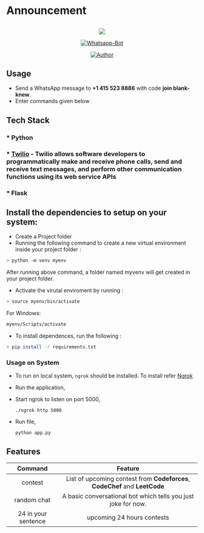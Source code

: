 # Announcement


## 
<p align="center">
<img src="https://miro.medium.com/max/579/1*lI0nR91pNegb9mwLmgNgQQ.png" />
</p>
<p align="center">
<a href="#"><img title="Whatsapp-Bot" src="https://img.shields.io/badge/Whatsapp Bot-green?colorA=%23ff0000&colorB=%23017e40&style=for-the-badge"></a>
</p>
<p align="center">
<a href="https://github.com/hereiskunalverma"><img title="Author" src="https://img.shields.io/badge/Author-hereiskunalverma-blue.svg?style=for-the-badge&logo=github"></a>
</p>

## Usage

* Send a WhatsApp message to **+1 415 523 8886** with code **join blank-knew**.
* Enter commands given below

## Tech Stack


### * Python
### * [Twilio](https://www.twilio.com/) - Twilio allows software developers to programmatically make and receive phone calls, send and receive text messages, and perform other communication functions using its web service APIs
### * Flask

## Install the dependencies to setup on your system:

* Create a Project folder
* Running the following command to create a new virtual environment inside your project folder : 
```bash
> python -m venv myenv
```
After running above command, a folder named myvenv will get created in your project folder.
* Activate the virutal enviroment by running :
```bash
> source myenv/bin/activate
```
For Windows:
```bash
myenv/Scripts/activate
```
* To install dependences, run the following :
```bash
> pip install -r requirements.txt
```

### Usage on System

* To run on local system, ```ngrok``` should be installed. To install refer [Ngrok](https://ngrok.com/download)

* Run the application,

 - Start ngrok to listen on port 5000,
 	```
 	./ngrok http 5000
 	```
 - Run file, 
 	```
 	python app.py
 	```


## Features

| Command |                Feature           |
| :-----------: | :--------------------------------: |
|       contest       | List of upcoming contest from **Codeforces**, **CodeChef** and **LeetCode** |
|       random chat   | A basic conversational bot which tells you just joke for now. |
|       24 in your sentence | upcoming 24 hours contests |
